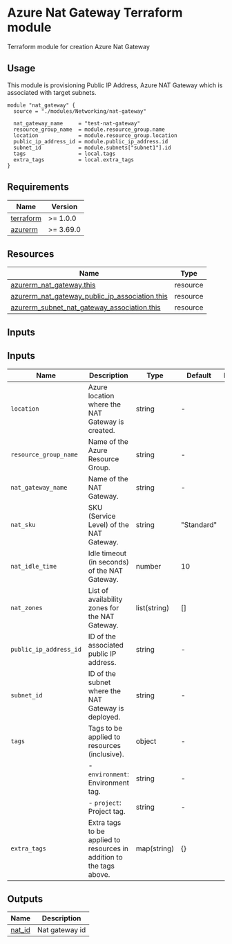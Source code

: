 # Azure Nat Gateway Terraform module
Terraform module for creation Azure Nat Gateway

## Usage
This module is provisioning Public IP Address, Azure NAT Gateway which is associated with target subnets. 

```hcl
module "nat_gateway" {
  source = "./modules/Networking/nat-gateway"

  nat_gateway_name     = "test-nat-gateway"
  resource_group_name  = module.resource_group.name
  location             = module.resource_group.location
  public_ip_address_id = module.public_ip_address.id
  subnet_id            = module.subnets["subnet1"].id
  tags                 = local.tags
  extra_tags           = local.extra_tags
}

```

<!-- BEGIN_TF_DOCS -->
## Requirements

| Name                                                                         | Version   |
| ---------------------------------------------------------------------------- | --------- |
| <a name="requirement_terraform"></a> [terraform](#requirement\_terraform)    | >= 1.0.0  |
| <a name="requirement_azurerm"></a> [azurerm](#requirement\_azurerm)          | >= 3.69.0 |

## Resources

| Name                                                                                                                | Type      |
|---------------------------------------------------------------------------------------------------------------------|-----------|
| [azurerm_nat_gateway.this](https://registry.terraform.io/providers/hashicorp/azurerm/latest/docs/resources/nat_gateway)                                                                                        | resource  |
| [azurerm_nat_gateway_public_ip_association.this](https://registry.terraform.io/providers/hashicorp/azurerm/latest/docs/resources/nat_gateway_public_ip_association)                                                                  | resource  |
| [azurerm_subnet_nat_gateway_association.this](https://registry.terraform.io/providers/hashicorp/azurerm/latest/docs/resources/subnet_nat_gateway_association)                                                                     | resource  |


## Inputs

## Inputs

| Name                   | Description                                      | Type     | Default | Required |
|------------------------|--------------------------------------------------|----------|---------|:--------:|
| `location`             | Azure location where the NAT Gateway is created. | string   | -       | yes      |
| `resource_group_name`  | Name of the Azure Resource Group.                | string   | -       | yes      |
| `nat_gateway_name`     | Name of the NAT Gateway.                         | string   | -       | yes      |
| `nat_sku`              | SKU (Service Level) of the NAT Gateway.         | string   | "Standard" | no      |
| `nat_idle_time`        | Idle timeout (in seconds) of the NAT Gateway.    | number   | 10      | no      |
| `nat_zones`            | List of availability zones for the NAT Gateway.  | list(string) | []    | no      |
| `public_ip_address_id` | ID of the associated public IP address.         | string   | -       | yes      |
| `subnet_id`            | ID of the subnet where the NAT Gateway is deployed. | string | -     | yes      |
| `tags`                 | Tags to be applied to resources (inclusive).     | object   | -       | yes      |
|                        | - `environment`: Environment tag.                | string   | -       | yes      |
|                        | - `project`: Project tag.                        | string   | -       | yes      |
| `extra_tags`           | Extra tags to be applied to resources in addition to the tags above. | map(string) | {} | no |

## Outputs

| Name                                                                                                                          | Description                                          |
| ----------------------------------------------------------------------------------------------------------------------------- | ---------------------------------------------------- |
| <a name="output_nat_id"></a> [nat\_id](#output\_nat\_id)                     | Nat gateway id               |
<!-- END_TF_DOCS -->